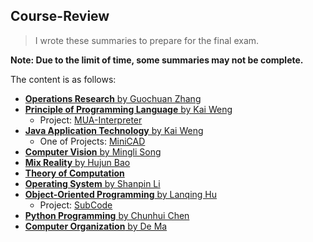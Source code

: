 ## Course-Review
>   I wrote these summaries to prepare for the final exam.

**Note: Due to the limit of time, some summaries may not be complete.**

The content is as follows:

+   [**Operations Research** by Guochuan Zhang](https://github.com/jiangshibiao/Course-Review/blob/master/Operations-Research/Operations-Research.md)
+   [**Principle of Programming Language** by Kai Weng](https://github.com/jiangshibiao/Course-Review/blob/master/Principle-of-Programming-Language/Principle-of-Programming-Language.md)
    +   Project: [MUA-Interpreter](https://github.com/jiangshibiao/MUA-Interpreter)
+   [**Java Application Technology** by Kai Weng](https://github.com/jiangshibiao/Course-Review/blob/master/Java-Application-Technology/Java-Application-Technology.md)
    +   One of Projects: [MiniCAD](https://github.com/jiangshibiao/MiniCAD)
+   [**Computer Vision** by Mingli Song](https://github.com/jiangshibiao/Course-Review/blob/master/Computer-Vision/Computer-Vision.md)
+   [**Mix Reality** by Hujun Bao](https://github.com/jiangshibiao/Course-Review/blob/master/Mix-Reality/Mix-Reality.md)
+   [**Theory of Computation**](https://github.com/jiangshibiao/Course-Review/blob/master/Theory-of-Computation/Theory-of-Computation.md)
+   [**Operating System** by Shanpin Li](https://github.com/jiangshibiao/Course-Review/blob/master/Operating-System/Operating-System.md)
+   [**Object-Oriented Programming** by Lanqing Hu](https://github.com/jiangshibiao/Course-Review/blob/master/Object-Oriented-Programming/Object-Oriented-Programming.md)
    +   Project: [SubCode](https://github.com/jiangshibiao/Text-Editor--Subcode)
+   [**Python Programming** by Chunhui Chen](https://github.com/jiangshibiao/Course-Review/blob/master/Python-Programming/Python-Programming.md)
+   [**Computer Organization** by De Ma](https://github.com/jiangshibiao/Course-Review/blob/master/Computer-Organization/Computer-Organization.md)